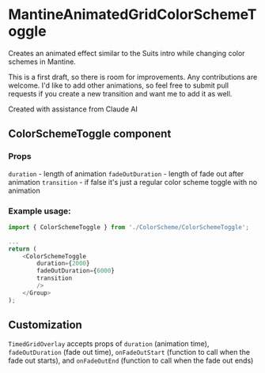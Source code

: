 # MantineAnimatedGridColorSchemeToggle
Creates an animated effect similar to the Suits intro while changing color schemes in Mantine.

This is a first draft, so there is room for improvements. Any contributions are welcome. I'd like to add other animations, so feel free to submit pull requests if you create a new transition and want me to add it as well.

Created with assistance from Claude AI

## ColorSchemeToggle component

### Props

`duration` - length of animation
`fadeOutDuration` - length of fade out after animation
`transition` - if false it's just a regular color scheme toggle with no animation

### Example usage:

```javascript
import { ColorSchemeToggle } from './ColorScheme/ColorSchemeToggle';

...
return (
    <ColorSchemeToggle
        duration={2000}
        fadeOutDuration={6000}
        transition
        />
    </Group>
);
```

## Customization

`TimedGridOverlay` accepts props of `duration` (animation time), `fadeOutDuration` (fade out time), `onFadeOutStart` (function to call when the fade out starts), and `onFadeOutEnd` (function to call when the fade out ends)
